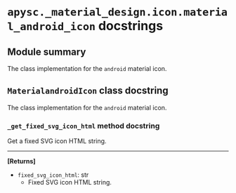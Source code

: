# `apysc._material_design.icon.material_android_icon` docstrings

## Module summary

The class implementation for the `android` material icon.

## `MaterialandroidIcon` class docstring

The class implementation for the `android` material icon.

### `_get_fixed_svg_icon_html` method docstring

Get a fixed SVG icon HTML string.<hr>

**[Returns]**

- `fixed_svg_icon_html`: str
  - Fixed SVG icon HTML string.